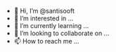 - 👋 Hi, I’m @santisooft
- 👀 I’m interested in ...
- 🌱 I’m currently learning ...
- 💞️ I’m looking to collaborate on ...
- 📫 How to reach me ...

<!---
santisooft/santisooft is a ✨ special ✨ repository because its `README.md` (this file) appears on your GitHub profile.
You can click the Preview link to take a look at your changes.
--->
